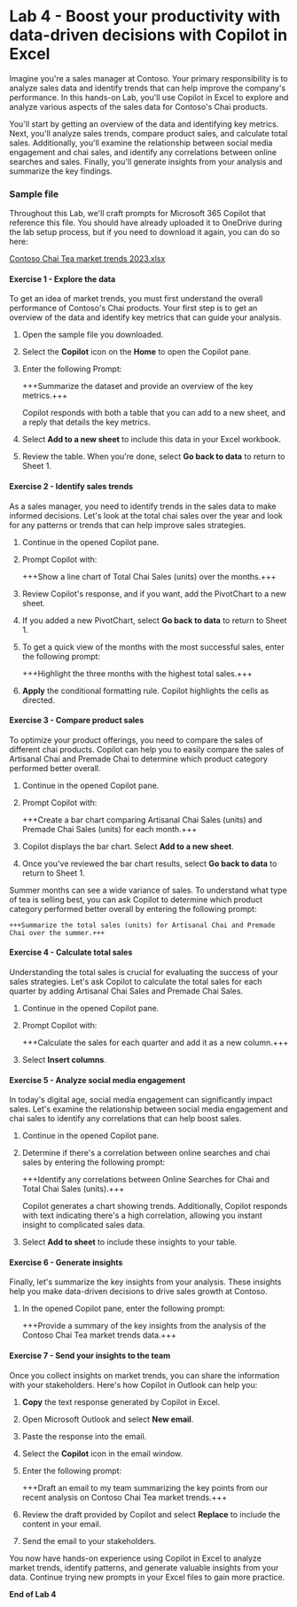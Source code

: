 # Lab 4 - Boost your productivity with data-driven decisions with Copilot in Excel

Imagine you're a sales manager at Contoso. Your primary responsibility is to analyze sales data and identify trends that can help improve the company's performance. In this hands-on Lab, you'll use Copilot in Excel to explore and analyze various aspects of the sales data for Contoso's Chai products.

You'll start by getting an overview of the data and identifying key metrics. Next, you'll analyze sales trends, compare product sales, and calculate total sales. Additionally, you'll examine the relationship between social media engagement and chai sales, and identify any correlations between online searches and sales. Finally, you'll generate insights from your analysis and summarize the key findings.

### Sample file

Throughout this Lab, we'll craft prompts for Microsoft 365 Copilot that reference this file. You should have already uploaded it to OneDrive during the lab setup process, but if you need to download it again, you can do so here:

[Contoso Chai Tea market trends 2023.xlsx](https://go.microsoft.com/fwlink/?linkid=2268822)

#### Exercise 1 - Explore the data

To get an idea of market trends, you must first understand  the overall performance of Contoso's Chai products. Your first step is to get an overview of the data and identify key metrics that can guide your analysis.

1. Open the sample file you downloaded.

1. Select the **Copilot** icon on the **Home** to open the Copilot pane.

1. Enter the following Prompt:

    +++Summarize the dataset and provide an overview of the key metrics.+++

    Copilot responds with both a table that you can add to a new sheet, and a reply that details the key metrics.

1. Select **Add to a new sheet** to include this data in your Excel workbook.

1. Review the table. When you're done, select **Go back to data** to return to Sheet 1.

#### Exercise 2 - Identify sales trends

As a sales manager, you need to identify trends in the sales data to make informed decisions. Let's look at the total chai sales over the year and look for any patterns or trends that can help improve sales strategies.

1. Continue in the opened Copilot pane.

1. Prompt Copilot with:

    +++Show a line chart of Total Chai Sales (units) over the months.+++

1. Review Copilot's response, and if you want, add the PivotChart to a new sheet.

1. If you added a new PivotChart, select **Go back to data** to return to Sheet 1.
   
1. To get a quick view of the months with the most successful sales, enter the following prompt:

    +++Highlight the three months with the highest total sales.+++

1. **Apply** the conditional formatting rule. Copilot highlights the cells as directed.

#### Exercise 3 - Compare product sales

To optimize your product offerings, you need to compare the sales of different chai products. Copilot can help you to easily compare the sales of Artisanal Chai and Premade Chai to determine which product category performed better overall.

1. Continue in the opened Copilot pane.

1. Prompt Copilot with:

    +++Create a bar chart comparing Artisanal Chai Sales (units) and Premade Chai Sales (units) for each month.+++

1. Copilot displays the bar chart. Select **Add to a new sheet**.

1. Once you've reviewed the bar chart results, select **Go back to data** to return to Sheet 1.
   
Summer months can see a wide variance of sales. To understand what type of tea is selling best, you can ask Copilot to determine which product category performed better overall by entering the following prompt:

    +++Summarize the total sales (units) for Artisanal Chai and Premade Chai over the summer.+++

#### Exercise 4 - Calculate total sales

Understanding the total sales is crucial for evaluating the success of your sales strategies. Let's ask Copilot to calculate the total sales for each quarter by adding Artisanal Chai Sales and Premade Chai Sales.

1. Continue in the opened Copilot pane.

1. Prompt Copilot with:

    +++Calculate the sales for each quarter and add it as a new column.+++

1. Select **Insert columns**.

#### Exercise 5 - Analyze social media engagement

In today's digital age, social media engagement can significantly impact sales. Let's examine the relationship between social media engagement and chai sales to identify any correlations that can help boost sales.

1. Continue in the opened Copilot pane.

1. Determine if there's a correlation between online searches and chai sales by entering the following prompt:

    +++Identify any correlations between Online Searches for Chai and Total Chai Sales (units).+++

    Copilot generates a chart showing trends. Additionally, Copilot responds with text indicating there's a high correlation, allowing you instant insight to complicated sales data.

1. Select **Add to sheet** to include these insights to your table.

#### Exercise 6 - Generate insights

Finally, let's summarize the key insights from your analysis. These insights help you make data-driven decisions to drive sales growth at Contoso.

1. In the opened Copilot pane, enter the following prompt:

    +++Provide a summary of the key insights from the analysis of the Contoso Chai Tea market trends data.+++

#### Exercise 7 - Send your insights to the team

Once you collect insights on market trends, you can share the information with your stakeholders. Here's how Copilot in Outlook can help you:

1. **Copy** the text response generated by Copilot in Excel.

1. Open Microsoft Outlook and select **New email**.

1. Paste the response into the email.

1. Select the **Copilot** icon in the email window.

1. Enter the following prompt:

    +++Draft an email to my team summarizing the key points from our recent analysis on Contoso Chai Tea market trends.+++

1. Review the draft provided by Copilot and select **Replace** to include the content in your email.

1. Send the email to your stakeholders.

You now have hands-on experience using Copilot in Excel to analyze market trends, identify patterns, and generate valuable insights from your data. Continue trying new prompts in your Excel files to gain more practice.

**End of Lab 4**
